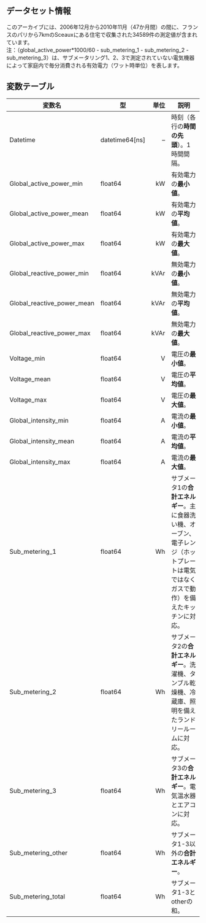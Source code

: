 ## データセット情報
このアーカイブには、2006年12月から2010年11月（47か月間）の間に、フランスのパリから7kmのSceauxにある住宅で収集された34589件の測定値が含まれています。  
注：（global_active_power*1000/60 - sub_metering_1 - sub_metering_2 - sub_metering_3）は、サブメータリング1、2、3で測定されていない電気機器によって家庭内で毎分消費される有効電力（ワット時単位）を表します。

## 変数テーブル
| 変数名                           | 型              |   単位 | 説明                                    |
| ------------------------------- | --------------- | -----: | ------------------------------------- |
| Datetime                        | datetime64\[ns] |      – | 時刻（各行の**時間の先頭**）。1時間間隔。    |
| Global\_active\_power\_min      | float64         |     kW | 有効電力の**最小値**。                |
| Global\_active\_power\_mean     | float64         |     kW | 有効電力の**平均値**。                 |
| Global\_active\_power\_max      | float64         |     kW | 有効電力の**最大値**。                  |
| Global\_reactive\_power\_min    | float64         |   kVAr | 無効電力の**最小値**。                          |
| Global\_reactive\_power\_mean   | float64         |   kVAr | 無効電力の**平均値**。         |
| Global\_reactive\_power\_max    | float64         |   kVAr | 無効電力の**最大値**。         |
| Voltage\_min                    | float64         |      V | 電圧の**最小値**。                     |
| Voltage\_mean                   | float64         |      V | 電圧の**平均値**。                         |
| Voltage\_max                    | float64         |      V | 電圧の**最大値**。                     |
| Global\_intensity\_min          | float64         |      A | 電流の**最小値**。                            |
| Global\_intensity\_mean         | float64         |      A | 電流の**平均値**。                         |
| Global\_intensity\_max          | float64         |      A | 電流の**最大値**。                            |
| Sub\_metering\_1                | float64         |     Wh | サブメータ1の**合計エネルギー**。主に食器洗い機、オーブン、電子レンジ（ホットプレートは電気ではなくガスで動作）を備えたキッチンに対応。 |
| Sub\_metering\_2                | float64         |     Wh | サブメータ2の**合計エネルギー**。洗濯機、タンブル乾燥機、冷蔵庫、照明を備えたランドリールームに対応。        |
| Sub\_metering\_3                | float64         |     Wh | サブメータ3の**合計エネルギー**。電気温水器とエアコンに対応。     |
| Sub\_metering\_other            | float64         |     Wh | サブメータ1-3以外の**合計エネルギー**。        |
| Sub\_metering\_total            | float64         |     Wh | サブメータ1-3とotherの和。     |
